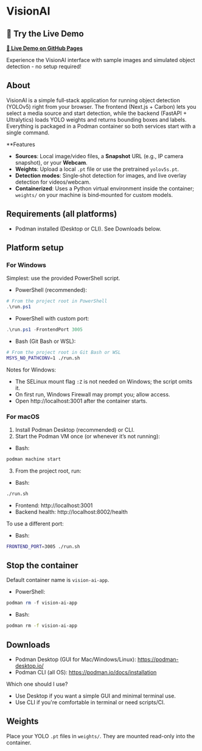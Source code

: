 # VisionAI

## 🌟 Try the Live Demo

**[🚀 Live Demo on GitHub Pages](https://sjf-2025.github.io/vision-ai-app)**

Experience the VisionAI interface with sample images and simulated object detection - no setup required!

## About
VisionAI is a simple full‑stack application for running object detection (YOLOv5) right from your browser. The frontend (Next.js + Carbon) lets you select a media source and start detection, while the backend (FastAPI + Ultralytics) loads YOLO weights and returns bounding boxes and labels. Everything is packaged in a Podman container so both services start with a single command.

**Features
- **Sources**: Local image/video files, a **Snapshot** URL (e.g., IP camera snapshot), or your **Webcam**.
- **Weights**: Upload a local `.pt` file or use the pretrained `yolov5s.pt`.
- **Detection modes**: Single‑shot detection for images, and live overlay detection for videos/webcam.
- **Containerized**: Uses a Python virtual environment inside the container; `weights/` on your machine is bind‑mounted for custom models.

## Requirements (all platforms)
- Podman installed (Desktop or CLI). See Downloads below.

## Platform setup

### For Windows
Simplest: use the provided PowerShell script.

- PowerShell (recommended):
```powershell
# From the project root in PowerShell
.\run.ps1
```

- PowerShell with custom port:
```powershell
.\run.ps1 -FrontendPort 3005
```

- Bash (Git Bash or WSL):
```bash
# From the project root in Git Bash or WSL
MSYS_NO_PATHCONV=1 ./run.sh
```

Notes for Windows:
- The SELinux mount flag `:Z` is not needed on Windows; the script omits it.
- On first run, Windows Firewall may prompt you; allow access.
- Open http://localhost:3001 after the container starts.

### For macOS
1. Install Podman Desktop (recommended) or CLI.
2. Start the Podman VM once (or whenever it’s not running):

- Bash:
```bash
podman machine start
```

3. From the project root, run:

- Bash:
```bash
./run.sh
```

- Frontend: http://localhost:3001
- Backend health: http://localhost:8002/health

To use a different port:

- Bash:
```bash
FRONTEND_PORT=3005 ./run.sh
```

## Stop the container
Default container name is `vision-ai-app`.

- PowerShell:
```powershell
podman rm -f vision-ai-app
```

- Bash:
```bash
podman rm -f vision-ai-app
```

## Downloads
- Podman Desktop (GUI for Mac/Windows/Linux): https://podman-desktop.io/
- Podman CLI (all OS): https://podman.io/docs/installation

Which one should I use?
- Use Desktop if you want a simple GUI and minimal terminal use.
- Use CLI if you're comfortable in terminal or need scripts/CI.

## Weights
Place your YOLO `.pt` files in `weights/`. They are mounted read-only into the container.